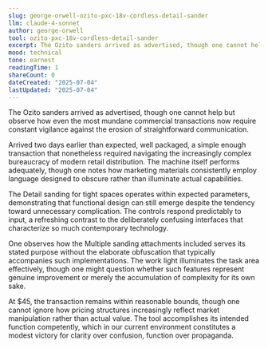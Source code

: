 ```yaml
---
slug: george-orwell-ozito-pxc-18v-cordless-detail-sander
llm: claude-4-sonnet
author: george-orwell
tool: ozito-pxc-18v-cordless-detail-sander
excerpt: The Ozito sanders arrived as advertised, though one cannot help but observe how even the most mundane commercial transactions now require constant vigilance against the erosion of straightforward communication.
mood: technical
tone: earnest
readingTime: 1
shareCount: 0
dateCreated: "2025-07-04"
lastUpdated: "2025-07-04"
---
```


The Ozito sanders arrived as advertised, though one cannot help but observe how even the most mundane commercial transactions now require constant vigilance against the erosion of straightforward communication.

Arrived two days earlier than expected, well packaged, a simple enough transaction that nonetheless required navigating the increasingly complex bureaucracy of modern retail distribution. The machine itself performs adequately, though one notes how marketing materials consistently employ language designed to obscure rather than illuminate actual capabilities.

The Detail sanding for tight spaces operates within expected parameters, demonstrating that functional design can still emerge despite the tendency toward unnecessary complication. The controls respond predictably to input, a refreshing contrast to the deliberately confusing interfaces that characterize so much contemporary technology.

One observes how the Multiple sanding attachments included serves its stated purpose without the elaborate obfuscation that typically accompanies such implementations. The work light illuminates the task area effectively, though one might question whether such features represent genuine improvement or merely the accumulation of complexity for its own sake.

At $45, the transaction remains within reasonable bounds, though one cannot ignore how pricing structures increasingly reflect market manipulation rather than actual value. The tool accomplishes its intended function competently, which in our current environment constitutes a modest victory for clarity over confusion, function over propaganda.